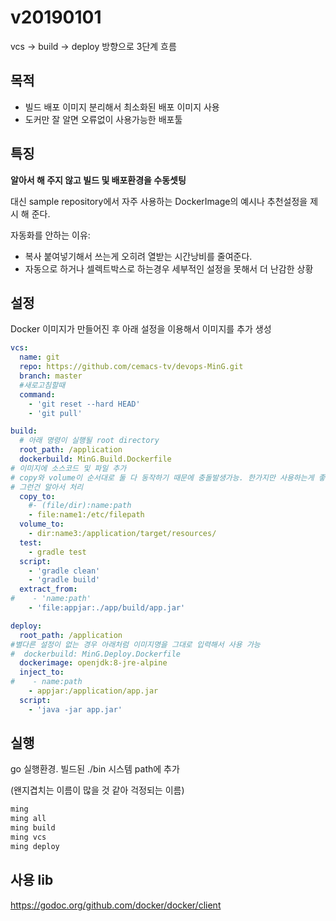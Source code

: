# v20190101

vcs -> build -> deploy 방향으로 3단계 흐름

## 목적

* 빌드 배포 이미지 분리해서 최소화된 배포 이미지 사용
* 도커만 잘 알면 오류없이 사용가능한 배포툴

## 특징

**알아서 해 주지 않고 빌드 및 배포환경을 수동셋팅**

대신 sample repository에서 자주 사용하는 DockerImage의 예시나 추천설정을 제시 해 준다.

자동화를 안하는 이유:

- 복사 붙여넣기해서 쓰는게 오히려 열받는 시간낭비를 줄여준다.
- 자동으로 하거나 셀렉트박스로 하는경우 세부적인 설정을 못해서 더 난감한 상황


## 설정

Docker 이미지가 만들어진 후 아래 설정을 이용해서 이미지를 추가 생성
```yaml
vcs:
  name: git
  repo: https://github.com/cemacs-tv/devops-MinG.git
  branch: master
  #새로고침할때
  command:
    - 'git reset --hard HEAD'
    - 'git pull'

build:
  # 아래 명령이 실행될 root directory
  root_path: /application
  dockerbuild: MinG.Build.Dockerfile
# 이미지에 소스코드 및 파일 추가
# copy와 volume이 순서대로 둘 다 동작하기 때문에 충돌발생가능. 한가지만 사용하는게 좋지만
# 그런건 알아서 처리
  copy_to:
    #- (file/dir):name:path
    - file:name1:/etc/filepath
  volume_to:
    - dir:name3:/application/target/resources/
  test:
    - gradle test
  script:
    - 'gradle clean'
    - 'gradle build'
  extract_from:
#    - 'name:path'
    - 'file:appjar:./app/build/app.jar'

deploy:
  root_path: /application
#별다른 설정이 없는 경우 아래처럼 이미지명을 그대로 입력해서 사용 가능
#  dockerbuild: MinG.Deploy.Dockerfile
  dockerimage: openjdk:8-jre-alpine
  inject_to:
#    - name:path
    - appjar:/application/app.jar
  script:
    - 'java -jar app.jar'
```

## 실행

go 실행환경. 빌드된 ./bin 시스템 path에 추가

(왠지겹치는 이름이 많을 것 같아 걱정되는 이름)

```bash
ming
ming all
ming build
ming vcs
ming deploy
```

## 사용 lib
https://godoc.org/github.com/docker/docker/client

